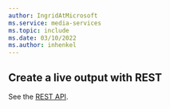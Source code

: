 ```yaml
---
author: IngridAtMicrosoft
ms.service: media-services 
ms.topic: include
ms.date: 03/10/2022
ms.author: inhenkel
---
```


## Create a live output with REST

See the [REST API](/rest/api/media/live-outputs/create).
